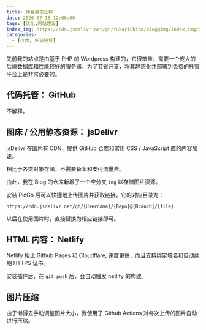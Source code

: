 ```yaml
---
title: 博客静态迁移
date: 2020-07-18 12:00:00
tags: [优化,网站建设]
index_img: https://cdn.jsdelivr.net/gh/YukariChiba/blog@img/index_img/static-blog.png
categories:
  - [技术, 网站建设]
---
```


先前我的站点是由基于 PHP 的 Wordpress 构建的，它很笨重，需要一个庞大的后端数据库和性能较好的服务器。为了节省开支，将其静态化并部署到免费的托管平台上是非常必要的。

## 代码托管： GitHub

不解释。

## 图床 / 公用静态资源： jsDelivr

jsDelivr 在国内有 CDN，提供 GitHub 仓库和常用 CSS / JavaScript 库的内容加速。

相比于各类对象存储，不需要备案和支付流量费。

由此，我在 Blog 的仓库新增了一个空分支 `img` 以存储图片资源。

安装 PicGo 后可以快捷地上传图片并获取链接，它的对应目录为：

```
https://cdn.jsdelivr.net/gh/{Username}/{Repo}@{Branch}/{file}
```

以后在使用图片时，直接替换为相应链接即可。

## HTML 内容： Netlify

Netlify 相比 Github Pages 和 Cloudflare, 速度更快，而且支持绑定域名和自动续期 HTTPS 证书。

安装插件后，在 `git push` 后，会自动触发 netlify 的构建。

## 图片压缩

由于懒得去手动调整图片大小，我使用了 Github Actions 对每次上传的图片自动进行压缩。
